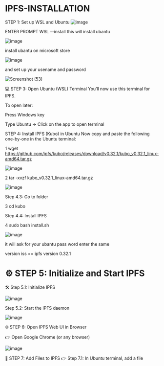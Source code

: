 # IPFS-INSTALLATION
STEP 1: Set up WSL and Ubuntu
![image](https://github.com/user-attachments/assets/759df629-3986-49c7-a5d0-c305fca46626)

ENTER PROMPT WSL --install   this will install ubantu


![image](https://github.com/user-attachments/assets/0f258335-0a8c-4c42-8329-a95d402058ba)


install ubantu on microsoft store


![image](https://github.com/user-attachments/assets/40772d0b-4e97-417a-b86b-f277ec983c8f)



and set up your usename and password


![Screenshot (53)](https://github.com/user-attachments/assets/46d33d85-61fc-4558-9fd2-79103dd7c24a)








💻 STEP 3: Open Ubuntu (WSL) Terminal
You’ll now use this terminal for IPFS.

To open later:

Press Windows key

Type Ubuntu → Click on the app to open terminal




 STEP 4: Install IPFS (Kubo) in Ubuntu
Now copy and paste the following one-by-one in the Ubuntu terminal:

1   wget https://github.com/ipfs/kubo/releases/download/v0.32.1/kubo_v0.32.1_linux-amd64.tar.gz



![image](https://github.com/user-attachments/assets/e7aa2323-3994-43d1-9e64-f9a87842a745)


2     tar -xvzf kubo_v0.32.1_linux-amd64.tar.gz



![image](https://github.com/user-attachments/assets/e33b7ead-613f-402e-b9f5-5814c801d5ab)


Step 4.3: Go to folder

3  cd kubo


Step 4.4: Install IPFS


4  sudo bash install.sh


![image](https://github.com/user-attachments/assets/f0cf4e5b-433b-4ede-b83d-1b123d3f1b19)



it will ask for your ubantu pass word  enter the same 


version iss  == ipfs version 0.32.1


# ⚙️ STEP 5: Initialize and Start IPFS

🛠️ Step 5.1: Initialize IPFS

![image](https://github.com/user-attachments/assets/107532d8-c7aa-417a-848d-dd2003517cc7)


 Step 5.2: Start the IPFS daemon


 ![image](https://github.com/user-attachments/assets/3074c552-df53-4ad0-ae8f-3e70b3a60c0c)




🌐 STEP 6: Open IPFS Web UI in Browser



👉 Open Google Chrome (or any browser)




![image](https://github.com/user-attachments/assets/ac507843-5f1c-4e2f-b789-73532f4cde84)



📁 STEP 7: Add Files to IPFS
👉 Step 7.1: In Ubuntu terminal, add a file


